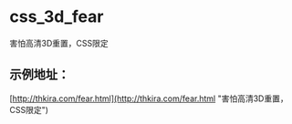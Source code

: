 # css_3d_fear
害怕高清3D重置，CSS限定
## 示例地址：
[http://thkira.com/fear.html](http://thkira.com/fear.html "害怕高清3D重置，CSS限定") 

